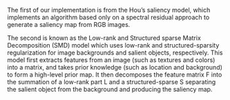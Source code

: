 The first of our implementation is from the Hou’s saliency model, which implements
an algorithm based only on a spectral residual approach to generate a saliency map
from RGB images. 

The second is known as the Low-rank and Structured sparse
Matrix Decomposition (SMD) model which uses low-rank and structured-sparsity
regularization for image backgrounds and salient objects, respectively. This model
first extracts features from an image (such as textures and colors) into a matrix, and
takes prior knowledge (such as location and background) to form a high-level prior
map. It then decomposes the feature matrix F into the summation of a low-rank
part L and a structured-sparse S separating the salient object from the background
and producing the saliency map.
